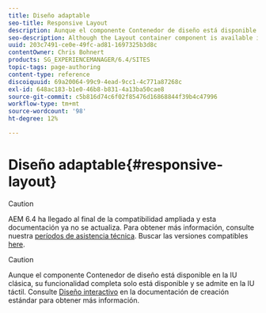 ```yaml
---
title: Diseño adaptable
seo-title: Responsive Layout
description: Aunque el componente Contenedor de diseño está disponible en la IU clásica, su funcionalidad completa solo está disponible y se admite en la IU táctil.
seo-description: Although the Layout container component is available in the classic UI, its full functionality is only available and supported in the touch-enabled UI.
uuid: 203c7491-ce0e-49fc-ad81-1697325b3d8c
contentOwner: Chris Bohnert
products: SG_EXPERIENCEMANAGER/6.4/SITES
topic-tags: page-authoring
content-type: reference
discoiquuid: 69a20064-99c9-4ead-9cc1-4c771a87268c
exl-id: 648ac183-b1e0-46b8-b831-4a13ba50cae8
source-git-commit: c5b816d74c6f02f85476d16868844f39b4c47996
workflow-type: tm+mt
source-wordcount: '98'
ht-degree: 12%

---
```


# Diseño adaptable{#responsive-layout}

>[!CAUTION]
>
>AEM 6.4 ha llegado al final de la compatibilidad ampliada y esta documentación ya no se actualiza. Para obtener más información, consulte nuestra [períodos de asistencia técnica](https://helpx.adobe.com/es/support/programs/eol-matrix.html). Buscar las versiones compatibles [here](https://experienceleague.adobe.com/docs/).

>[!CAUTION]
>
>Aunque el componente Contenedor de diseño está disponible en la IU clásica, su funcionalidad completa solo está disponible y se admite en la IU táctil. Consulte [Diseño interactivo](/help/sites-authoring/responsive-layout.md) en la documentación de creación estándar para obtener más información.
